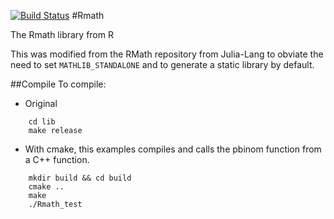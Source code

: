 [![Build Status](https://travis-ci.org/gatoravi/Rmath.svg?branch=master)](https://travis-ci.org/gatoravi/Rmath)
#Rmath

The Rmath library from R

This was modified from the RMath repository from Julia-Lang
to obviate the need to set `MATHLIB_STANDALONE` and to
generate a static library by default.

##Compile
To compile:
- Original
```
    cd lib
    make release
```

- With cmake, this examples compiles and calls the pbinom function
from a C++ function.
```
    mkdir build && cd build
    cmake ..
    make
    ./Rmath_test
```
